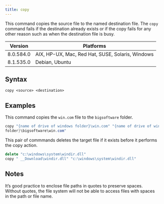 ```yaml
---
title: copy
---
```


This command copies the source file to the named destination file. The `copy` command fails
if the destination already exists or if the copy fails for any other reason such
as when the destination file is busy.

Version | Platforms
--- | ---
8.0.584.0 | AIX, HP-UX, Mac, Red Hat, SUSE, Solaris, Windows
8.1.535.0 | Debian, Ubuntu

## Syntax

    copy <source> <destination>

## Examples

This command copies the `win.com` file to the `bigsoftware` folder.

```actionscript
copy "{name of drive of windows folder}\win.com" "{name of drive of windows
folder}\bigsoftware\win.com"
```

This pair of commmands deletes the target file if it exists before
it performs the copy action.

```actionscript
delete "c:\windows\system\windir.dll"
copy " __Download\windir.dll" "c:\windows\system\windir.dll" 
```

## Notes

It’s good practice to enclose file paths in quotes to preserve spaces. Without
quotes, the file system will not be able to access files with spaces in the path
or file name.

